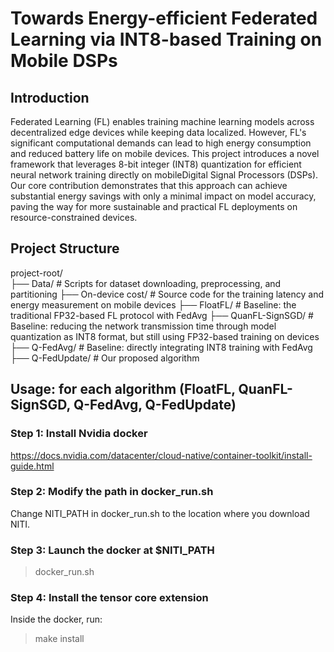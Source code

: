 # Towards Energy-efficient Federated Learning via INT8-based Training on Mobile DSPs

## Introduction
Federated Learning (FL) enables training machine learning models across decentralized edge devices while keeping data localized. 
However, FL's significant computational demands can lead to high energy consumption and reduced battery life on mobile devices. 
This project introduces a novel framework that leverages ​8-bit integer (INT8) quantization​ for efficient neural network training directly on mobile ​Digital Signal Processors (DSPs)​. 
Our core contribution demonstrates that this approach can achieve substantial energy savings with only a minimal impact on model accuracy, paving the way for more sustainable and practical FL deployments on resource-constrained devices.

## Project Structure
project-root/ <br>
├── Data/           # Scripts for dataset downloading, preprocessing, and partitioning
├── On-device cost/            # Source code for the training latency and energy measurement on mobile devices 
├── FloatFL/         # Baseline: the traditional FP32-based FL protocol with FedAvg
├── QuanFL-SignSGD/    # Baseline: reducing the network transmission time through model quantization as INT8 format, but still using FP32-based training on devices
├── Q-FedAvg/          # Baseline: directly integrating INT8 training with FedAvg
├── Q-FedUpdate/           # Our proposed algorithm


## Usage: for each algorithm (FloatFL, QuanFL-SignSGD, Q-FedAvg, Q-FedUpdate)
### Step 1: Install Nvidia docker
https://docs.nvidia.com/datacenter/cloud-native/container-toolkit/install-guide.html

### Step 2: Modify the path in docker_run.sh 
Change NITI_PATH in docker_run.sh to the location where you download NITI.

### Step 3: Launch the docker at $NITI_PATH
> docker_run.sh

### Step 4: Install the tensor core extension
Inside the docker, run:
> make install
